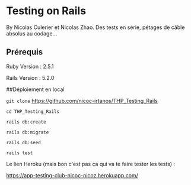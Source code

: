 # Testing on Rails

By Nicolas Culerier et Nicolas Zhao. Des tests en série, pétages de câble absolus au codage...

## Prérequis

Ruby Version : 2.5.1

Rails Version : 5.2.0

##Déploiement en local

```git clone``` https://github.com/nicoc-irtanos/THP_Testing_Rails

```cd THP_Testing_Rails```

```rails db:create```

```rails db:migrate```

```rails db:seed```

```rails test```

Le lien Heroku (mais bon c'est pas ça qui va te faire tester les tests) :

https://app-testing-club-nicoc-nicoz.herokuapp.com/

